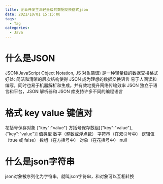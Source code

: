 ```yaml
---
title: 企业开发主流轻量级的数据交换格式json
date: 2021/10/01 15:15:00
tags:
  - Tag
categories:
  - Java
---
```


# 什么是JSON
JSON(JavaScript Object Notation, JS 对象简谱) 是⼀种轻量级的数据交换格式 
好处:
简洁和清晰的层次结构使得 JSON 成为理想的数据交换语⾔ 易于⼈阅读和编写，同时也易于机器解析和⽣成，并有效地提升⽹络传输效率 JSON 独⽴于语⾔和平台，JSON 解析器和 JSON 库⽀持许多不同的编程语⾔

# 格式 key value 键值对
花括号保存对象 {"key":"value"} ⽅括号保存数组[{"key":"value"},{"key":"value"}]
值类型 
数字（整数或浮点数） 
字符串（在双引号中） 
逻辑值（true 或 false） 
数组（在⽅括号中） 
对象（在花括号中） null

# 什么是json字符串
json对象被序列化为字符串，就叫json字符串，和对象可以互相转换